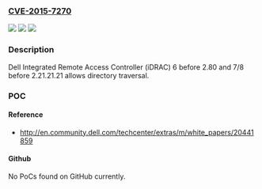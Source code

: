 ### [CVE-2015-7270](https://cve.mitre.org/cgi-bin/cvename.cgi?name=CVE-2015-7270)
![](https://img.shields.io/static/v1?label=Product&message=Dell%20Integrated%20Remote%20Access%20Controller%20(iDRAC)&color=blue)
![](https://img.shields.io/static/v1?label=Version&message=n%2Fa&color=blue)
![](https://img.shields.io/static/v1?label=Vulnerability&message=directory%20traversal&color=brighgreen)

### Description

Dell Integrated Remote Access Controller (iDRAC) 6 before 2.80 and 7/8 before 2.21.21.21 allows directory traversal.

### POC

#### Reference
- http://en.community.dell.com/techcenter/extras/m/white_papers/20441859

#### Github
No PoCs found on GitHub currently.

